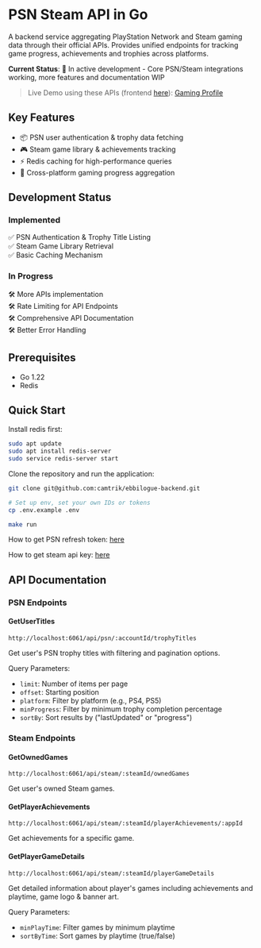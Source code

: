 # PSN Steam API in Go 

A backend service aggregating PlayStation Network and Steam gaming data through their official APIs. Provides unified endpoints for tracking game progress, achievements and trophies across platforms.

**Current Status**: 🚧 In active development - Core PSN/Steam integrations working, more features and documentation WIP

> Live Demo using these APIs (frontend [here](https://github.com/camtrik/psn-steam-api-go)): [Gaming Profile](https://www.ebbilogue.com/gaming)

## Key Features
- 📦 PSN user authentication & trophy data fetching 
- 🎮 Steam game library & achievements tracking
- ⚡ Redis caching for high-performance queries
- 🌉 Cross-platform gaming progress aggregation

## Development Status

### Implemented
✅ PSN Authentication & Trophy Title Listing  
✅ Steam Game Library Retrieval  
✅ Basic Caching Mechanism

### In Progress
🛠️ More APIs implementation  
🛠️ Rate Limiting for API Endpoints  
🛠️ Comprehensive API Documentation  
🛠️ Better Error Handling

## Prerequisites
- Go 1.22
- Redis

## Quick Start
Install redis first:
```bash
sudo apt update
sudo apt install redis-server
sudo service redis-server start
```

Clone the repository and run the application:
```bash
git clone git@github.com:camtrik/ebbilogue-backend.git

# Set up env, set your own IDs or tokens
cp .env.example .env

make run 
```

How to get PSN refresh token: [here](https://www.ebbilogue.com/blog/notes/psn-api-use)

How to get steam api key: [here](https://steamcommunity.com/dev)


## API Documentation

### PSN Endpoints

#### GetUserTitles
```
http://localhost:6061/api/psn/:accountId/trophyTitles
```
Get user's PSN trophy titles with filtering and pagination options.

Query Parameters:
- `limit`: Number of items per page
- `offset`: Starting position
- `platform`: Filter by platform (e.g., PS4, PS5)
- `minProgress`: Filter by minimum trophy completion percentage
- `sortBy`: Sort results by ("lastUpdated" or "progress")

### Steam Endpoints

#### GetOwnedGames
```
http://localhost:6061/api/steam/:steamId/ownedGames
```
Get user's owned Steam games.

#### GetPlayerAchievements
```
http://localhost:6061/api/steam/:steamId/playerAchievements/:appId
```
Get achievements for a specific game.

#### GetPlayerGameDetails
```
http://localhost:6061/api/steam/:steamId/playerGameDetails
```
Get detailed information about player's games including achievements and playtime, game logo & banner art.

Query Parameters:
- `minPlayTime`: Filter games by minimum playtime 
- `sortByTime`: Sort games by playtime (true/false)

